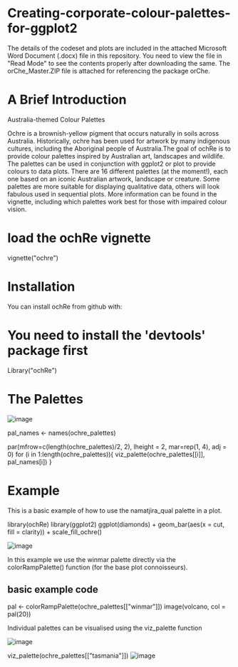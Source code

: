 # Creating-corporate-colour-palettes-for-ggplot2

The details of the codeset and plots are included in the attached Microsoft Word Document (.docx) file in this repository. 
You need to view the file in "Read Mode" to see the contents properly after downloading the same.
The orChe_Master.ZIP file is attached for referencing the package orChe.

A Brief Introduction
======================

Australia-themed Colour Palettes

Ochre is a brownish-yellow pigment that occurs naturally in soils across Australia. Historically, ochre has been used for artwork by many indigenous cultures, including the Aboriginal people of Australia.The goal of ochRe is to provide colour palettes inspired by Australian art, landscapes and wildlife. The palettes can be used in conjunction with ggplot2 or plot to provide colours to data plots. There are 16 different palettes (at the moment!), each one based on an iconic Australian artwork, landscape or creature. Some palettes are more suitable for displaying qualitative data, others will look fabulous used in sequential plots. More information can be found in the vignette, including which palettes work best for those with impaired colour vision.

# load the ochRe vignette
vignette("ochre")

Installation
================
You can install ochRe from github with:

# You need to install the 'devtools' package first
Library("ochRe")

The Palettes
=============

![image](https://user-images.githubusercontent.com/26252963/148026665-84ac2377-43af-42ce-b836-d8440fd1fdf5.png)

pal_names <- names(ochre_palettes)

par(mfrow=c(length(ochre_palettes)/2, 2), lheight = 2, mar=rep(1, 4), adj = 0)
for (i in 1:length(ochre_palettes)){
    viz_palette(ochre_palettes[[i]], pal_names[i])
}

Example
==========

This is a basic example of how to use the namatjira_qual palette in a plot.

library(ochRe)
library(ggplot2)
ggplot(diamonds) + geom_bar(aes(x = cut, fill = clarity)) +
  scale_fill_ochre()
  
  ![image](https://user-images.githubusercontent.com/26252963/148026761-2ea20eeb-ac5d-48a4-bef4-74a334334085.png)


In this example we use the winmar palette directly via the colorRampPalette() function (for the base plot connoisseurs).

## basic example code
pal <- colorRampPalette(ochre_palettes[["winmar"]])
image(volcano, col = pal(20))

Individual palettes can be visualised using the viz_palette function

![image](https://user-images.githubusercontent.com/26252963/148026852-122ea678-fb2f-46fa-a045-7592aeb74e4d.png)


viz_palette(ochre_palettes[["tasmania"]])
![image](https://user-images.githubusercontent.com/26252963/148026913-d6baff13-68a6-4d55-96fe-d478c151c8b9.png)



